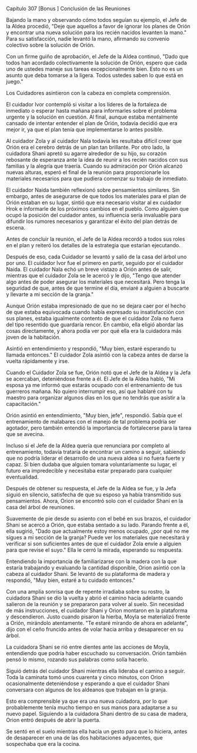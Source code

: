 
Capítulo 307 [Bonus ] Conclusión de las Reuniones


Bajando la mano y observando cómo todos seguían su ejemplo, el Jefe de la Aldea procedió, "Deje que aquellos a favor de ignorar los planes de Orión y encontrar una nueva solución para los recién nacidos levanten la mano." Para su satisfacción, nadie levantó la mano, afirmando su convenio colectivo sobre la solución de Orión.

Con un firme guiño de aprobación, el Jefe de la Aldea continuó, "Dado que todos han acordado colectivamente la solución de Orión, espero que cada uno de ustedes maneje sus tareas excepcionalmente bien. Esto no es un asunto que deba tomarse a la ligera. Todos ustedes saben lo que está en juego."

Los Cuidadores asintieron con la cabeza en completa comprensión.

El cuidador Ivor contempló si visitar a los líderes de la fortaleza de inmediato o esperar hasta mañana para informarles sobre el problema urgente y la solución en cuestión. Al final, aunque estaba mentalmente cansado de intentar entender el plan de Orión, todavía decidió que era mejor ir, ya que el plan tenía que implementarse lo antes posible.

Al cuidador Zola y al cuidador Nala todavía les resultaba difícil creer que Orión era el cerebro detrás de un plan tan brillante. Por otro lado, la cuidadora Shani apretó su agarre alrededor de su hijo, su corazón rebosante de esperanza ante la idea de reunir a los recién nacidos con sus familias y la alegría que traería. Cuando su admiración por Orión alcanzó nuevas alturas, esperó el final de la reunión para proporcionarle los materiales necesarios para que pudiera comenzar su trabajo de inmediato.

El cuidador Naida también reflexionó sobre pensamientos similares. Sin embargo, antes de asegurarse de que todos los materiales para el plan de Orión estaban en su lugar, sintió que era necesario visitar al ex cuidador Hrok e informarle de los próximos cambios en el pueblo. Como alguien que ocupó la posición del cuidador antes, su influencia sería invaluable para difundir los rumores necesarios y garantizar el éxito del plan detrás de escena.

Antes de concluir la reunión, el Jefe de la Aldea recordó a todos sus roles en el plan y reiteró los detalles de la estrategia que estarían ejecutando.

Después de eso, cada Cuidador se levantó y salió de la casa del árbol uno por uno. El cuidador Ivor fue el primero en partir, seguido por el cuidador Naida. El cuidador Nala echó un breve vistazo a Orión antes de salir, mientras que el cuidador Zola se le acercó y le dijo, "Tengo que atender algo antes de poder asegurar los materiales que necesitará. Pero tenga la seguridad de que, antes de que termine el día, enviaré a alguien a buscarte y llevarte a mi sección de la granja."

Aunque Orión estaba impresionado de que no se dejara caer por el hecho de que estaba equivocada cuando había expresado su insatisfacción con sus planes, estaba igualmente contento de que el cuidador Zola no fuera del tipo resentido que guardaría rencor. En cambio, ella eligió abordar las cosas directamente, y ahora podía ver por qué ella era la cuidadora más joven de la habitación.

Asintió en entendimiento y respondió, "Muy bien, estaré esperando tu llamada entonces." El cuidador Zola asintió con la cabeza antes de darse la vuelta rápidamente y irse.

Cuando el Cuidador Zola se fue, Orión notó que el Jefe de la Aldea y la Jefa se acercaban, deteniéndose frente a él. El Jefe de la Aldea habló, "Mi esposa ya me informó que estarás ocupado con el entrenamiento de tus guerreros mañana. No quiero interrumpir eso, así que hablaré con tu maestro para organizar algunos días en los que no tendrás que asistir a la capacitación."

Orión asintió en entendimiento, "Muy bien, jefe", respondió. Sabía que el entrenamiento de malabares con el manejo de tal problema podría ser agotador, pero también entendió la importancia de fortalecerse para la tarea que se avecina.

Incluso si el Jefe de la Aldea quería que renunciara por completo al entrenamiento, todavía trataría de encontrar un camino a seguir, sabiendo que no podría liderar el desarrollo de una nueva aldea si no fuera fuerte y capaz. Si bien dudaba que alguien tomara voluntariamente su lugar, el futuro era impredecible y necesitaba estar preparado para cualquier eventualidad.

Después de obtener su respuesta, el Jefe de la Aldea se fue, y la Jefa siguió en silencio, satisfecha de que su esposo ya había transmitido sus pensamientos. Ahora, Orion se encontró solo con el cuidador Shani en la casa del árbol de reuniones.

Suavemente de pie desde su asiento con el bebé en sus brazos, el cuidador Shani se acercó a Orión, que estaba sentado a su lado. Parando frente a él, ella sugirió, "Dado que actualmente estoy menos ocupado, ¿por qué no me sigues a mi sección de la granja? Puede ver los materiales que necesitará y verificar si son suficientes antes de que el cuidador Zola envíe a alguien para que revise el suyo." Ella le cerró la mirada, esperando su respuesta.

Entendiendo la importancia de familiarizarse con la madera con la que estaría trabajando y evaluando la cantidad disponible, Orion asintió con la cabeza al cuidador Shani. Se levantó de su plataforma de madera y respondió, "Muy bien, estaré a tu cuidado entonces."

Con una amplia sonrisa que de repente irradiaba sobre su rostro, la cuidadora Shani se dio la vuelta y abrió el camino hacia adelante cuando salieron de la reunión y se prepararon para volver al suelo. Sin necesidad de más instrucciones, el cuidador Shani y Orion montaron en la plataforma y descendieron. Justo cuando pisaron la hierba, Moyla se materializó frente a Orión, mirándolo atentamente. "Te estaré mirando de ahora en adelante", dijo con el ceño fruncido antes de volar hacia arriba y desaparecer en su árbol.

La cuidadora Shani se rió entre dientes ante las acciones de Moyla, entendiendo que podría haber escuchado su conversación. Orión también pensó lo mismo, rozando sus palabras como solía hacerlo.

Siguió detrás del cuidador Shani mientras ella lideraba el camino a seguir. Toda la caminata tomó unos cuarenta y cinco minutos, con Orion ocasionalmente deteniéndose y esperando a que el cuidador Shani conversara con algunos de los aldeanos que trabajan en la granja.

Esto era comprensible ya que era una nueva cuidadora, por lo que probablemente tenía mucho tiempo en sus manos para adaptarse a su nuevo papel. Siguiendo a la cuidadora Shani dentro de su casa de madera, Orion entró después de abrir la puerta.

Se sentó en el suelo mientras ella hacía un gesto para que lo hiciera, antes de desaparecer en una de las dos habitaciones adyacentes, que sospechaba que era la cocina.